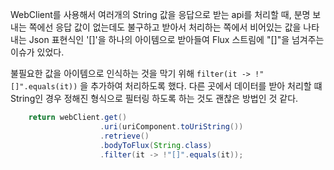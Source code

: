 WebClient를 사용해서 여러개의 String 값을 응답으로 받는 api를 처리할 때, 분명 보내는 쪽에선 응답 값이 없는데도 불구하고 받아서 처리하는 쪽에서 비어있는 값을 나타내는 Json 표현식인 '[]'을 하나의 아이템으로 받아들여 Flux<String> 스트림에 "[]"을 넘겨주는 이슈가 있었다.

불필요한 값을 아이템으로 인식하는 것을 막기 위해 `filter(it -> !"[]".equals(it))` 을 추가하여 처리하도록 했다. 다른 곳에서 데이터를 받아 처리할 떄 String인 경우 정해진 형식으로 필터링 하도록 하는 것도 괜찮은 방법인 것 같다.

```java
    return webClient.get()
                    .uri(uriComponent.toUriString())
                    .retrieve()
                    .bodyToFlux(String.class)
                    .filter(it -> !"[]".equals(it));
```

